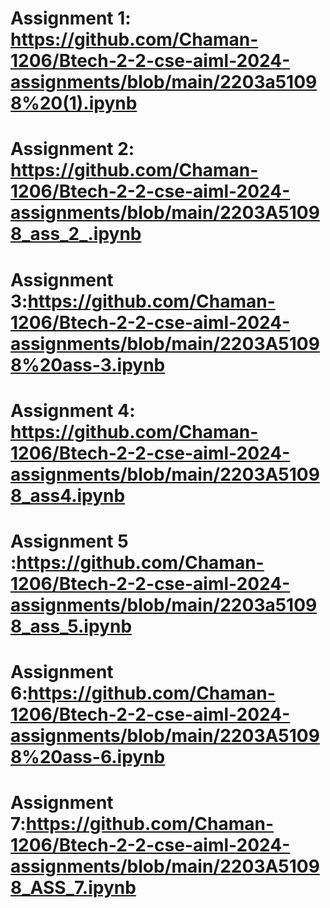 # Assignment 1: https://github.com/Chaman-1206/Btech-2-2-cse-aiml-2024-assignments/blob/main/2203a51098%20(1).ipynb
# Assignment 2: https://github.com/Chaman-1206/Btech-2-2-cse-aiml-2024-assignments/blob/main/2203A51098_ass_2_.ipynb
# Assignment 3:https://github.com/Chaman-1206/Btech-2-2-cse-aiml-2024-assignments/blob/main/2203A51098%20ass-3.ipynb
# Assignment 4: https://github.com/Chaman-1206/Btech-2-2-cse-aiml-2024-assignments/blob/main/2203A51098_ass4.ipynb
# Assignment 5 :https://github.com/Chaman-1206/Btech-2-2-cse-aiml-2024-assignments/blob/main/2203a51098_ass_5.ipynb
# Assignment 6:https://github.com/Chaman-1206/Btech-2-2-cse-aiml-2024-assignments/blob/main/2203A51098%20ass-6.ipynb
# Assignment 7:https://github.com/Chaman-1206/Btech-2-2-cse-aiml-2024-assignments/blob/main/2203A51098_ASS_7.ipynb
